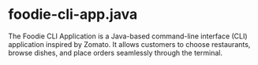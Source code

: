# foodie-cli-app.java
The Foodie CLI Application is a Java-based command-line interface (CLI) application inspired by Zomato. It allows customers to choose restaurants, browse dishes, and place orders seamlessly through the terminal.
